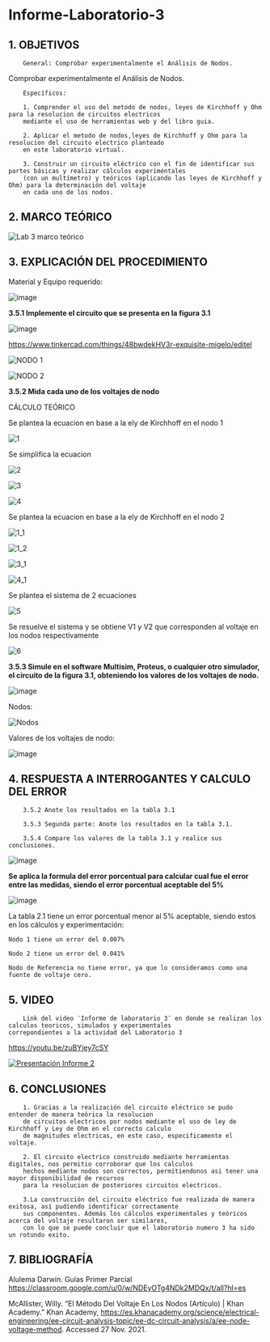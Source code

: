 # Informe-Laboratorio-3

## 1. OBJETIVOS
 
        General: Comprobar experimentalmente el Análisis de Nodos.

Comprobar experimentalmente el Análisis de Nodos.
        

        Específicos: 
 
        1. Comprender el uso del metodo de nodos, leyes de Kirchhoff y Ohm para la resolucion de circuitos electricos 
        mediante el uso de herramientas web y del libro guia.
        
        2. Aplicar el metodo de nodos,leyes de Kirchhoff y Ohm para la resolucion del circuito electrico planteado 
        en este laboratorio virtual.
        
        3. Construir un circuito eléctrico con el fin de identificar sus partes básicas y realizar cálculos experiméntales
        (con un multímetro) y teóricos (aplicando las leyes de Kirchhoff y Ohm) para la determinación del voltaje 
        en cada uno de los nodos. 

## 2. MARCO TEÓRICO 

![Lab 3 marco teórico](https://user-images.githubusercontent.com/93396250/143671607-e3b4e997-6c2f-46b2-8391-bf76599ca368.jpg)

## 3. EXPLICACIÓN DEL PROCEDIMIENTO

Material y Equipo requerido: 

![image](https://user-images.githubusercontent.com/93396250/143512912-fda93578-a519-4412-8a7b-68dcd0ee2951.png)

**3.5.1 Implemente el circuito que se presenta en la figura 3.1**

![image](https://user-images.githubusercontent.com/93396250/143513488-d52dd531-0158-4a44-94f8-4e47751c18ce.png)

https://www.tinkercad.com/things/48bwdekHV3r-exquisite-migelo/editel

![NODO 1](https://user-images.githubusercontent.com/93826527/143979840-908dc0bf-afa6-4ed8-80f4-e9282c44a4b0.png)

![NODO 2](https://user-images.githubusercontent.com/93826527/143979859-c33547ba-7664-4183-bbfc-a3624ccf6dcd.png)




**3.5.2 Mida cada uno de los voltajes de nodo**

CÁLCULO TEÓRICO

Se plantea la ecuacion en base a la ely de Kirchhoff en el nodo 1
        
![1](https://user-images.githubusercontent.com/93834732/143979936-150a74c9-6ef7-41a1-86b0-47178ec1382b.PNG)

Se simplifica la ecuacion

![2](https://user-images.githubusercontent.com/93834732/143980072-131376b5-31f8-44a1-93e1-27af7b963c83.PNG)

![3](https://user-images.githubusercontent.com/93834732/143980085-94a6f2df-d832-452b-a08e-4a762ae5ad4a.PNG)

![4](https://user-images.githubusercontent.com/93834732/143980090-8bebea22-5fa5-40b2-8552-d451495eedab.PNG)

Se plantea la ecuacion en base a la ely de Kirchhoff en el nodo 2

![1_1](https://user-images.githubusercontent.com/93834732/143980147-14f66668-f24a-4080-b79f-f361aefb4122.PNG)

![1_2](https://user-images.githubusercontent.com/93834732/143980167-94a246fd-bd40-44fc-b4e1-1e134597bec4.PNG)

![3_1](https://user-images.githubusercontent.com/93834732/143980199-9e568b62-13ee-48c7-8c89-e814956c30e1.PNG)

![4_1](https://user-images.githubusercontent.com/93834732/143980237-d800097c-c7f3-423c-8a48-88d52d5d71f3.PNG)

Se plantea el sistema de 2 ecuaciones

![5](https://user-images.githubusercontent.com/93834732/143980278-300fcf0c-09f6-4177-a925-13a4fec7d4c8.PNG)

Se resuelve el sistema y se obtiene V1 y V2 que corresponden al voltaje en los nodos respectivamente

![6](https://user-images.githubusercontent.com/93834732/143980517-b7b8e296-7395-41ca-b4a4-f236d3afd207.PNG)



**3.5.3 Simule en el software Multisim, Proteus, o cualquier otro simulador, el circuito de la figura 3.1, obteniendo los valores de los voltajes de nodo.**

![image](https://user-images.githubusercontent.com/93396250/143671959-14603f8f-3856-4256-82ab-611fca872612.png)

Nodos:

![Nodos](https://user-images.githubusercontent.com/93396250/143727359-07c89eb5-b9d6-4544-bd5b-854cf3096a86.jpg)

Valores de los voltajes de nodo:

![image](https://user-images.githubusercontent.com/93396250/143727393-1591af1e-580c-4f57-91bf-df4e7d0b52cc.png)


## 4. RESPUESTA A INTERROGANTES Y CALCULO DEL ERROR

        3.5.2 Anote los resultados en la tabla 3.1
        
        3.5.3 Segunda parte: Anote los resultados en la tabla 3.1.
        
        3.5.4 Compare los valores de la tabla 3.1 y realice sus conclusiones.
        
![image](https://user-images.githubusercontent.com/93396250/143989368-fb337636-1622-4b11-b85f-2d421b5c6e61.png)

**Se aplica la formula del error porcentual para calcular cual fue el error entre las medidas, siendo el error porcentual aceptable del 5%**

![image](https://user-images.githubusercontent.com/93396250/141480859-765210f6-609f-4c8b-9ad1-4f4543fa9817.png)

La tabla 2.1 tiene un error porcentual menor al 5% aceptable, siendo estos en los cálculos y experimentación:

	Nodo 1 tiene un error del 0.007%

	Nodo 2 tiene un error del 0.041%

	Nodo de Referencia no tiene error, ya que lo consideramos como una fuente de voltaje cero.

## 5. VIDEO

        Link del video ¨Informe de laboratorio 3¨ en donde se realizan los calculos teoricos, simulados y experimentales
	correpondientes a la actividad del Laboratorio 3
	
https://youtu.be/zuBYjey7cSY

[![Presentación Informe 2](https://img.youtube.com/vi/zuBYjey7cSY/0.jpg)](https://www.youtube.com/watch?v=zuBYjey7cSY)


## 6. CONCLUSIONES

        1. Gracias a la realización del circuito eléctrico se pudo entender de manera teórica la resolucion 
        de circuitos electricos por nodos mediante el uso de ley de Kirchhoff y Ley de Ohm en el correcto calculo 
        de magnitudes electricas, en este caso, especificamente el voltaje.
        
        2. El circuito electrico construido mediante herramientas digitales, nos permitio corroborar que los calculos 
        hechos mediante nodos son correctos, permitiendonos asi tener una mayor disponibilidad de recursos 
        para la resolucion de posteriores circuitos electricos.
        
        3.La construcción del circuito eléctrico fue realizada de manera exitosa, así pudiendo identificar correctamente
        sus componentes. Además los cálculos experimentales y teóricos acerca del voltaje resultaron ser similares,
        con lo que se puede concluir que el laboratorio numero 3 ha sido un rotundo exito.


## 7. BIBLIOGRAFÍA

Alulema Darwin. Guías Primer Parcial https://classroom.google.com/u/0/w/NDEyOTg4NDk2MDQx/t/all?hl=es

McAllister, Willy. “El Método Del Voltaje En Los Nodos (Artículo) | Khan Academy.” Khan Academy, https://es.khanacademy.org/science/electrical-engineering/ee-circuit-analysis-topic/ee-dc-circuit-analysis/a/ee-node-voltage-method. Accessed 27 Nov. 2021.
